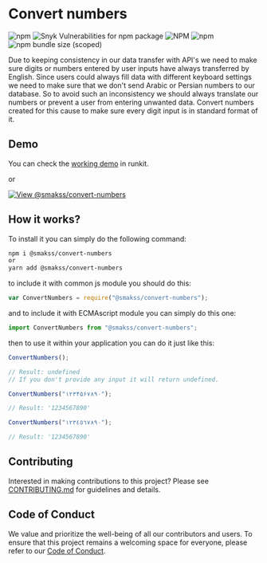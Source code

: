 # Convert numbers

![npm](https://img.shields.io/npm/v/@smakss/convert-numbers) ![Snyk Vulnerabilities for npm package](https://img.shields.io/snyk/vulnerabilities/npm/@smakss/convert-numbers) ![NPM](https://img.shields.io/npm/l/@smakss/convert-numbers) ![npm](https://img.shields.io/npm/dt/@smakss/convert-numbers) ![npm bundle size (scoped)](https://img.shields.io/bundlephobia/min/@smakss/convert-numbers)

Due to keeping consistency in our data transfer with API's we need to make sure digits or numbers entered by user inputs have always transferred by English. Since users could always fill data with different keyboard settings we need to make sure that we don't send Arabic or Persian numbers to our database. So to avoid such an inconsistency we should always translate our numbers or prevent a user from entering unwanted data. Convert numbers created for this cause to make sure every digit input is in standard format of it.

## Demo

You can check the [working demo](https://runkit.com/smakss/convert-numbers) in runkit.

or

[![View @smakss/convert-numbers](https://codesandbox.io/static/img/play-codesandbox.svg)](https://codesandbox.io/s/smakss-convert-numbers-bstmfj?fontsize=14&hidenavigation=1&theme=dark)

## How it works?

To install it you can simply do the following command:

```bash
npm i @smakss/convert-numbers
or
yarn add @smakss/convert-numbers
```

to include it with common js module you should do this:

```js
var ConvertNumbers = require("@smakss/convert-numbers");
```

and to include it with ECMAscript module you can simply do this one:

```js
import ConvertNumbers from "@smakss/convert-numbers";
```

then to use it within your application you can do it just like this:

```js
ConvertNumbers();

// Result: undefined
// If you don't provide any input it will return undefined.
```

```js
ConvertNumbers("۱۲۳۴۵۶۷۸۹۰");

// Result: '1234567890'
```

```js
ConvertNumbers("١٢٣٤٥٦٧٨٩٠");

// Result: '1234567890'
```

## Contributing

Interested in making contributions to this project? Please see [CONTRIBUTING.md](https://github.com/SMAKSS/convert-numbers/blob/master/.github/CONTRIBUTING.md) for guidelines and details.

## Code of Conduct

We value and prioritize the well-being of all our contributors and users. To ensure that this project remains a welcoming space for everyone, please refer to our [Code of Conduct](https://github.com/SMAKSS/convert-numbers/blob/master/.github/CODE_OF_CONDUCT.md).

